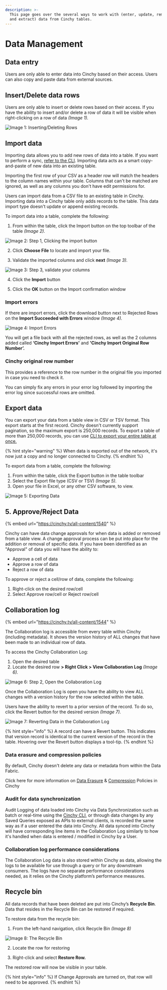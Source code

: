 ```yaml
---
description: >-
  This page goes over the several ways to work with (enter, update, remove, load
  and extract) data from Cinchy tables.
---
```


# Data Management

## Data entry

Users are only able to enter data into Cinchy based on their access. Users can also copy and paste data from external sources.

## Insert/Delete data rows <a href="#insert-delete-data-rows" id="insert-delete-data-rows"></a>

Users are only able to insert or delete rows based on their access. If you have the ability to insert and/or delete a row of data it will be visible when right-clicking on a row of data _(Image 1)._

![Image 1: Inserting/Deleting Rows](<../../.gitbook/assets/image (313).png>)

## Import data <a href="#import-data" id="import-data"></a>

Importing data allows you to add new rows of data into a table. If you want to perform a sync, [refer to the CLI](../../data-syncs/cli-commands-list.md). Importing data acts as a smart copy-and-paste of new data into an existing table.

Importing the first row of your CSV as a header row will match the headers to the column names within your table. Columns that can't be matched are ignored, as well as any columns you don't have edit permissions for.

Users can import data from a CSV file to an existing table in Cinchy. Importing data into a Cinchy table only adds records to the table. This data import type doesn't update or append existing records.

To import data into a table, complete the following:

1. From within the table, click the Import button on the top toolbar of the table _(Image 2)._

![Image 2: Step 1, Clicking the import button](<../../.gitbook/assets/image (322).png>)

2. Click **Choose File** to locate and import your file.

3. Validate the imported columns and click **next** _(Image 3)._

![Image 3: Step 3, validate your columns](<../../.gitbook/assets/image (510).png>)

4. Click the **Import** button

5. Click the **OK** button on the Import confirmation window

### Import errors <a href="#import-errors" id="import-errors"></a>

If there are import errors, click the download button next to Rejected Rows on the **Import Succeeded with Errors** window _(Image 4)._

![Image 4: Import Errors](<../../.gitbook/assets/image (671).png>)

You will get a file back with all the rejected rows, as well as the 2 columns added called **‘Cinchy Import Errors'** and **'Cinchy Import Original Row Number’.**

### Cinchy original row number

This provides a reference to the row number in the original file you imported in case you need to check it.

You can simply fix any errors in your error log followed by importing the error log since successful rows are omitted.

## Export data <a href="#export-data" id="export-data"></a>

You can export your data from a table view in CSV or TSV format. This export starts at the first record. Cinchy doesn't currently support pagination, so the maximum export is 250,000 records. To export a table of more than 250,000 records, you can use [CLI to export your entire table at once.](../../data-syncs/cli-commands-list.md)

{% hint style="warning" %}
When data is exported out of the network, it's now just a copy and no longer connected to Cinchy.
{% endhint %}

To export data from a table, complete the following:

1. From within the table, click the Export button in the table toolbar
2. Select the Export file type (CSV or TSV) _(Image 5)._
3. Open your file in Excel, or any other CSV software, to view.

![Image 5: Exporting Data](<../../.gitbook/assets/image (20).png>)

## 5. Approve/Reject Data <a href="#approve-reject-data" id="approve-reject-data"></a>

<!-- vale off -->

{% embed url="https://cinchy.tv/all-content/1540" %}

<!-- vale on -->

Cinchy can have data change approvals for when data is added or removed from a table view. A change approval process can be put into place for the addition or removal of specific data. If you have been identified as an "Approval" of data you will have the ability to:

- Approve a cell of data
- Approve a row of data
- Reject a row of data

To approve or reject a cell/row of data, complete the following:

1. Right-click on the desired row/cell
2. Select Approve row/cell or Reject row/cell

## Collaboration log

<!-- vale off -->

{% embed url="https://cinchy.tv/all-content/1544" %}

<!-- vale on -->

The Collaboration log is accessible from every table within Cinchy (including metadata). It shows the version history of ALL changes that have been made to an individual row of data.

To access the Cinchy Collaboration Log:

1. Open the desired table
2. Locate the desired row **> Right Click > View Collaboration Log** _(Image 6)._

![Image 6: Step 2, Open the Collaboration Log](<../../.gitbook/assets/image (514).png>)

Once the Collaboration Log is open you have the ability to view ALL changes with a version history for the row selected within the table.

Users have the ability to revert to a prior version of the record. To do so, click the Revert button for the desired version _(Image 7)._

![Image 7: Reverting Data in the Collaboration Log](<../../.gitbook/assets/image (634).png>)

{% hint style="info" %}
A record can have a Revert button. This indicates that version record is identical to the current version of the record in the table. Hovering over the Revert button displays a tool-tip.
{% endhint %}

### Data erasure and compression policies

By default, Cinchy doesn't delete any data or metadata from within the Data Fabric.

Click here for more information on [Data Erasure](../builder-guides/creating-tables/data-controls/data-erasure.md) & [Compression](../builder-guides/creating-tables/data-controls/data-compression.md) Policies in Cinchy

### Audit for data synchronization

Audit Logging of data loaded into Cinchy via Data Synchronization such as batch or real-time using the [Cinchy CLI](../../data-syncs/cli-commands-list.md), or through data changes by any Saved Queries exposed as APIs to external clients, is recorded the same way as if a user entered the data into Cinchy. All data synced into Cinchy will have corresponding line items in the Collaboration Log similarly to how it's handled when data is entered / modified in Cinchy by a User.

### Collaboration log performance considerations

The Collaboration Log data is also stored within Cinchy as data, allowing the logs to be available for use through a query or for any downstream consumers. The logs have no separate performance considerations needed, as it relies on the Cinchy platform’s performance measures.

## Recycle bin <a href="#recycle-bin" id="recycle-bin"></a>

All data records that have been deleted are put into Cinchy’s **Recycle Bin**. Data that resides in the Recycle Bin can be restored if required.

To restore data from the recycle bin:

1. From the left-hand navigation, click Recycle Bin _(Image 8)_

![Image 8: The Recycle Bin](<../../.gitbook/assets/image (140).png>)

2. Locate the row for restoring

3. Right-click and select **Restore Row.**

The restored row will now be visible in your table.

{% hint style="info" %}
If Change Approvals are turned on, that row will need to be approved.
{% endhint %}

